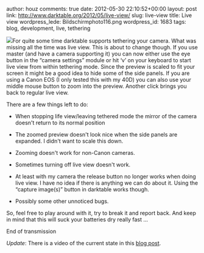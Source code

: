 author: houz
comments: true
date: 2012-05-30 22:10:52+00:00
layout: post
link: http://www.darktable.org/2012/05/live-view/
slug: live-view
title: Live view
wordpress_lede: Bildschirmphoto116.png
wordpress_id: 1683
tags: blog, development, live, tethering

[![](http://www.darktable.org/wp-content/uploads/2012/05/Bildschirmphoto116-188x136.png)](http://www.darktable.org/2012/05/live-view/bildschirmphoto116/)For quite some time darktable supports tethering your camera. What was missing all the time was live view. This is about to change though. If you use master (and have a camera supporting it) you can now either use the eye button in the “camera settings” module or hit ‘v’ on your keyboard to start live view from within tethering mode. Since the preview is scaled to fit your screen it might be a good idea to hide some of the side panels. If you are using a Canon EOS (I only tested this with my 40D) you can also use your middle mouse button to zoom into the preview. Another click brings you back to regular live view.

There are a few things left to do:



	
  * When stopping life view/leaving tethered mode the mirror of the camera doesn't return to its normal position

	
  * The zoomed preview doesn't look nice when the side panels are expanded. I didn't want to scale this down.

	
  * Zooming doesn't work for non-Canon cameras.

	
  * Sometimes turning off live view doesn't work.

	
  * At least with my camera the release button no longer works when doing live view. I have no idea if there is anything we can do about it. Using the “capture image(s)” button in darktable works though.

	
  * Possibly some other unnoticed bugs.


So, feel free to play around with it, try to break it and report back. And keep in mind that this will suck your batteries dry really fast …

End of transmission

_Update_: There is a video of the current state in this [blog post](http://tatica.org/2012/06/21/darktable-liveview/).
